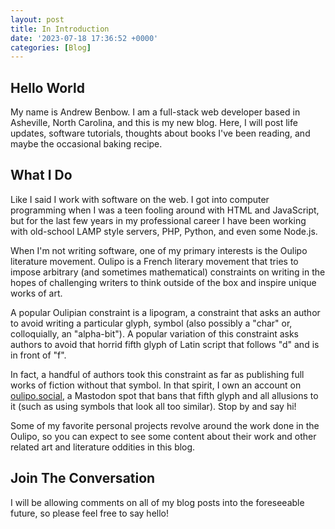 ```yaml
---
layout: post
title: In Introduction
date: '2023-07-18 17:36:52 +0000'
categories: [Blog]
---
```


## Hello World

My name is Andrew Benbow. I am a full-stack web developer based in Asheville, North Carolina, and this is my new blog. Here, I will post life updates, software tutorials, thoughts about books I've been reading, and maybe the occasional baking recipe.

## What I Do

Like I said I work with software on the web. I got into computer programming when I was a teen fooling around with HTML and JavaScript, but for the last few years in my professional career I have been working with old-school LAMP style servers, PHP, Python, and even some Node.js.

When I'm not writing software, one of my primary interests is the Oulipo literature movement. Oulipo is a French literary movement that tries to impose arbitrary (and sometimes mathematical) constraints on writing in the hopes of challenging writers to think outside of the box and inspire unique works of art.

A popular Oulipian constraint is a lipogram, a constraint that asks an author to avoid writing a particular glyph, symbol (also possibly a "char" or, colloquially, an "alpha-bit"). A popular variation of this constraint asks authors to avoid that horrid fifth glyph of Latin script that follows "d" and is in front of "f".

In fact, a handful of authors took this constraint as far as publishing full works of fiction without that symbol. In that spirit, I own an account on [oulipo.social](https://oulipo.social/@abmurrow), a Mastodon spot that bans that fifth glyph and all allusions to it (such as using symbols that look all too similar). Stop by and say hi!

Some of my favorite personal projects revolve around the work done in the Oulipo, so you can expect to see some content about their work and other related art and literature oddities in this blog.

## Join The Conversation

I will be allowing comments on all of my blog posts into the foreseeable future, so please feel free to say hello!
